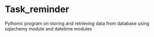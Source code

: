# Task_reminder
Pythonic program on storing and retrieving data from database using sqlachemy module and datetime modules 
